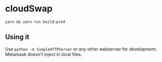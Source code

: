 # cloudSwap

```
yarn && yarn run build:prod
```

## Using it

Use `python -m SimpleHTTPServer` or any other webserver for development. Metamask doesn't inject in local files.
